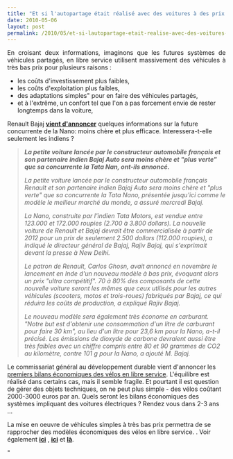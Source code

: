 ```yaml
---
title: "Et si l'autopartage était réalisé avec des voitures à des prix ultracompétitifs\" ?\""
date: 2010-05-06
layout: post
permalink: /2010/05/et-si-lautopartage-etait-realise-avec-des-voitures-a-des-prix-ultracompetitifs.html
---
```


<p style="text-align: justify">En croisant deux informations, imaginons que les futures systèmes de véhicules partagés, en libre service utilisent massivement des véhicules à très bas prix pour plusieurs raisons :</p> <ul> <li>les coûts d'investissement plus faibles,</li> <li>les coûts d'exploitation plus faibles,</li> <li>des adaptations simples" pour en faire des véhicules partagés,</li> <li>et à l'extrême, un confort tel que l'on a pas forcement envie de rester longtemps dans la voiture,</li> </ul> <p style=""text-align: justify"">Renault Bajaj <strong><a href=""http://www.lexpansion.com/economie/actualite-entreprise/renault-et-bajaj-veulent-contrer-la-nano_231776.html"" target=""_blank"">vient d'annoncer</a></strong> quelques informations sur la future concurrente de la Nano: moins chère et plus efficace. Interessera-t-elle seulement les indiens ?</p> <p style=""text-align: justify""> </p>  <!--more-->  <blockquote> <p align=""justify"" class=""texte1""><strong><em>La petite voiture lancée par le constructeur automobile français et son partenaire indien Bajaj Auto sera moins chère et "plus verte" que sa concurrente la Tata Nan, ont-ils annoncé.</em></strong></p> <p align=""justify"" class=""texte1""><em>La petite voiture lancée par le constructeur automobile français Renault et son partenaire indien Bajaj Auto sera moins chère et "plus verte" que sa concurrente la Tata Nano, présentée jusqu'ici comme le modèle le meilleur marché du monde, a assuré mercredi Bajaj.</em></p> <p align=""justify"" class=""texte1""><em>La Nano, construite par l'indien Tata Motors, est vendue entre 123.000 et 172.000 roupies (2.700 à 3.800 dollars). La nouvelle voiture de Renault et Bajaj devrait être commercialisée à partir de 2012 pour un prix de seulement 2.500 dollars (112.000 roupies), a indiqué le directeur général de Bajaj, Rajiv Bajaj, qui s'exprimait devant la presse à New Delhi.</em></p> <p align=""justify"" class=""texte1""><em>Le patron de Renault, Carlos Ghosn, avait annoncé en novembre le lancement en Inde d'un nouveau modèle à bas prix, évoquant alors un prix "ultra compétitif". 70 à 80% des composants de cette nouvelle voiture seront les mêmes que ceux utilisés pour les autres véhicules (scooters, motos et trois-roues) fabriqués par Bajaj, ce qui réduira les coûts de production, a expliqué Rajiv Bajaj.</em></p> <p align=""justify"" class=""texte1""><em>Le nouveau modèle sera également très économe en carburant. "Notre but est d'obtenir une consommation d'un litre de carburant pour faire 30 km", au lieu d'un litre pour 23,6 km pour la Nano, a-t-il précisé. Les émissions de dioxyde de carbone devraient aussi être très faibles avec un chiffre compris entre 80 et 90 grammes de CO2 au kilomètre, contre 101 g pour la Nano, a ajouté M. Bajaj.</em></p></blockquote> <p align=""justify"" class=""texte1"">Le commissariat général au développement durable vient d'annoncer les <a href=""/wp-content/uploads/sites/6/2010/05/LPS50.pdf"" target=""_blank"">premiers bilans économiques des vélos en libre service</a>. L'équilibre est réalisé dans certains cas, mais il semble fragile. Et pourtant il est question de gérer des objets techniques, on ne peut plus simple - des vélos coûtant 2000-3000 euros par an. Quels seront les bilans économiques des systèmes impliquant des voitures électriques ? Rendez vous dans 2-3 ans ...</p> <p align=""justify"" class=""texte1"">La mise en oeuvre de véhicules simples à très bas prix permettra de se rapprocher des modèles économiques des vélos en libre service. . Voir également <strong><a href=""/2010/01/vers-des-voitures-a-tres-bas-prix.html"" target=""_blank"">ici</a></strong> , <strong><a href=""/2009/11/tata-bajaj-vehicules-low-cost-craintes-ou-opportunites.html"" target=""_blank"">ici</a></strong> et <strong><a href=""/2009/11/le-passage-de-lobjet-vehicule-aux-services-de-mobilite-une-chance.html"" target=""_blank"">là</a></strong>.</p>"